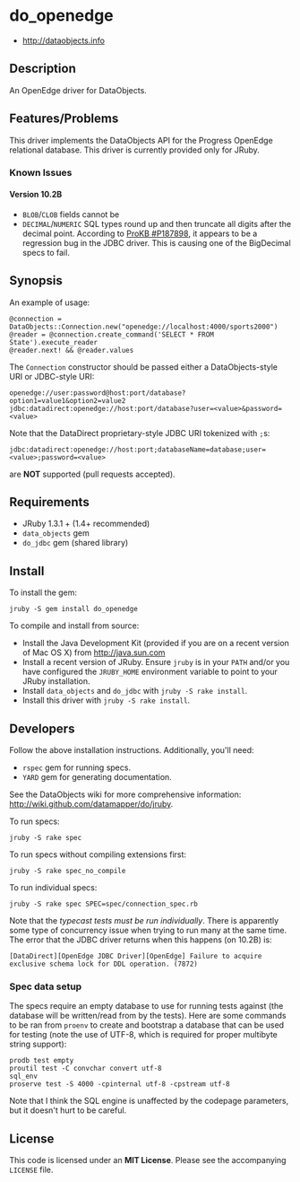 # do_openedge

* <http://dataobjects.info>

## Description

An OpenEdge driver for DataObjects.

## Features/Problems

This driver implements the DataObjects API for the Progress OpenEdge relational database.
This driver is currently provided only for JRuby.

### Known Issues

#### Version 10.2B

 * `BLOB`/`CLOB` fields cannot be 
 * `DECIMAL`/`NUMERIC` SQL types round up and then truncate all digits after the
   decimal point. According to [ProKB #P187898][1], it appears to be a regression
   bug in the JDBC driver. This is causing one of the BigDecimal specs to fail.

## Synopsis

An example of usage:

    @connection = DataObjects::Connection.new("openedge://localhost:4000/sports2000")
    @reader = @connection.create_command('SELECT * FROM State').execute_reader
    @reader.next! && @reader.values

The `Connection` constructor should be passed either a DataObjects-style URI or
JDBC-style URI:

    openedge://user:password@host:port/database?option1=value1&option2=value2
    jdbc:datadirect:openedge://host:port/database?user=<value>&password=<value>

Note that the DataDirect proprietary-style JDBC URI tokenized with `;`s:

    jdbc:datadirect:openedge://host:port;databaseName=database;user=<value>;password=<value>

are **NOT** supported (pull requests accepted).

## Requirements

 * JRuby 1.3.1 + (1.4+ recommended)
 * `data_objects` gem
 * `do_jdbc` gem (shared library)

## Install

To install the gem:

    jruby -S gem install do_openedge

To compile and install from source:

 * Install the Java Development Kit (provided if you are on a recent version of
   Mac OS X) from <http://java.sun.com>
 * Install a recent version of JRuby. Ensure `jruby` is in your `PATH` and/or
   you have configured the `JRUBY_HOME` environment variable to point to your
   JRuby installation.
 * Install `data_objects` and `do_jdbc` with `jruby -S rake install`.
 * Install this driver with `jruby -S rake install`.

## Developers

Follow the above installation instructions. Additionally, you'll need:
  * `rspec` gem for running specs.
  * `YARD` gem for generating documentation.

See the DataObjects wiki for more comprehensive information:
<http://wiki.github.com/datamapper/do/jruby>.

To run specs:

    jruby -S rake spec

To run specs without compiling extensions first:

    jruby -S rake spec_no_compile

To run individual specs:

    jruby -S rake spec SPEC=spec/connection_spec.rb

Note that the *typecast tests must be run individually*. There is apparently
some type of concurrency issue when trying to run many at the same time.
The error that the JDBC driver returns when this happens (on 10.2B) is:

    [DataDirect][OpenEdge JDBC Driver][OpenEdge] Failure to acquire exclusive schema lock for DDL operation. (7872)

### Spec data setup

The specs require an empty database to use for running tests against
(the database will be written/read from by the tests). Here are
some commands to be ran from `proenv` to create and bootstrap a
database that can be used for testing (note the use of UTF-8,
which is required for proper multibyte string support):

    prodb test empty
    proutil test -C convchar convert utf-8
    sql_env
    proserve test -S 4000 -cpinternal utf-8 -cpstream utf-8

Note that I think the SQL engine is unaffected by the codepage
parameters, but it doesn't hurt to be careful.

## License

This code is licensed under an **MIT License**. Please see the
accompanying `LICENSE` file.

[1]: http://knowledgebase.progress.com/articles/Article/P187898